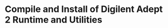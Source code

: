 
Compile and Install of Digilent Adept 2 Runtime and Utilities
=============================================================
